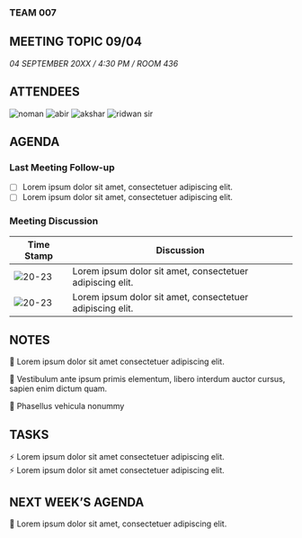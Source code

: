 ### TEAM 007
## MEETING TOPIC 09/04
*04 SEPTEMBER 20XX / 4:30 PM / ROOM 436*
## ATTENDEES
![noman](https://img.shields.io/badge/Noman5237-flourine-green.svg?style=for-the-badge&logo=github) 
![abir](https://img.shields.io/badge/chlorineCtrl-chlorine-blue.svg?style=for-the-badge&logo=github) 
![akshar](https://img.shields.io/badge/drinkingWater64-bromine-red.svg?style=for-the-badge&logo=github) 
![ridwan sir](https://img.shields.io/badge/ridwan_kabir-iodine-black.svg?style=for-the-badge&logo=github) 

## AGENDA
### Last Meeting Follow-up
- [ ] Lorem ipsum dolor sit amet, consectetuer adipiscing elit. 
- [ ] Lorem ipsum dolor sit amet, consectetuer adipiscing elit. 
### Meeting Discussion
| Time Stamp | Discussion |
|-----------|------------|
| ![20-23](https://img.shields.io/badge/20-23-orange.svg?style=for-the-badge) | Lorem ipsum dolor sit amet, consectetuer adipiscing elit.|
| ![20-23](https://img.shields.io/badge/20-23-orange.svg?style=for-the-badge) | Lorem ipsum dolor sit amet, consectetuer adipiscing elit.|
## NOTES
🔰 Lorem ipsum dolor sit amet consectetuer adipiscing elit. 

🔰 Vestibulum ante ipsum primis elementum, libero interdum auctor cursus, sapien enim dictum quam. 

🔰 Phasellus vehicula nonummy
## TASKS
⚡ Lorem ipsum dolor sit amet consectetuer adipiscing elit.  
⚡ Lorem ipsum dolor sit amet consectetuer adipiscing elit.
## NEXT WEEK’S AGENDA
🔰 Lorem ipsum dolor sit amet, consectetuer adipiscing elit.
